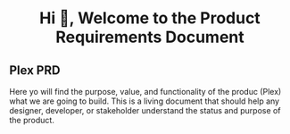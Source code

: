 <h1 align="center">Hi 👋, Welcome to the Product Requirements Document</h1>

## Plex PRD

Here yo will find the purpose, value, and functionality of the produc (Plex) what we are going to build. This is a living document that should help any designer, developer, or stakeholder understand the status and purpose of the product.

